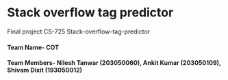 # Stack overflow tag predictor
Final project CS-725 Stack-overflow-tag-predictor
#### Team Name- COT
#### Team Members- Nilesh Tanwar (203050060), Ankit Kumar (203050109), Shivam Dixit (193050012)
